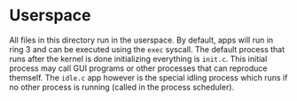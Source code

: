 # Userspace

All files in this directory run in the userspace. By default, apps will run in ring 3 and can be executed using the `exec` syscall. The default process that runs after the kernel is done initializing everything is `init.c`. This initial process may call GUI programs or other processes that can reproduce themself. The `idle.c` app however is the special idling process which runs if no other process is running (called in the process scheduler).
